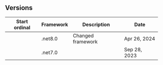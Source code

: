 

Versions
------------------------------
| Start ordinal | Framework | Description                  | Date         |
| ---           | ---       | ---                          | ---          |
|               | .net8.0   | Changed framework            | Apr 26, 2024 |
|               | .net7.0   |                              | Sep 28, 2023 |
